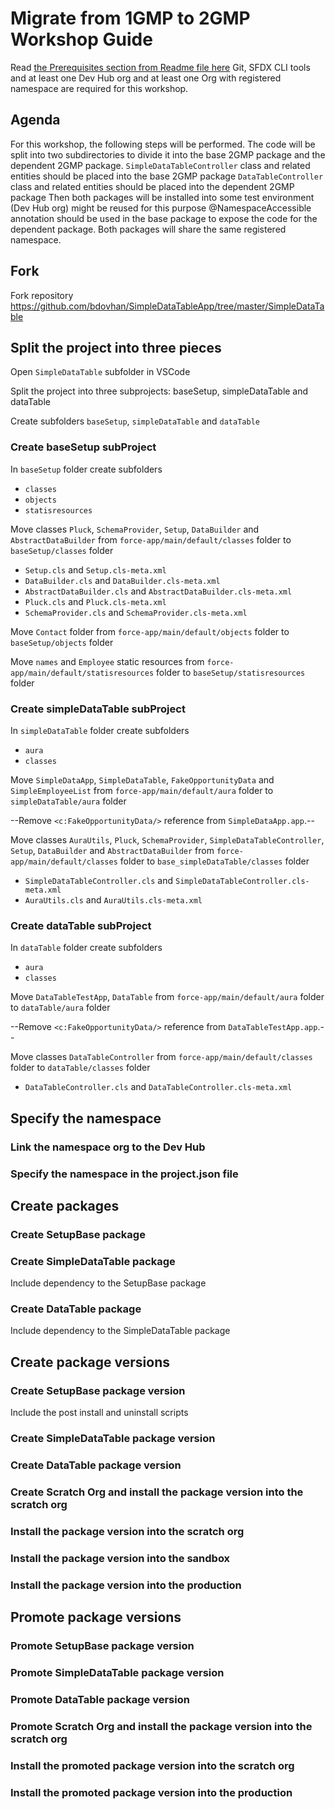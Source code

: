 # Migrate from 1GMP to 2GMP Workshop Guide

Read [the Prerequisites section from Readme file here](../README.md)
Git, SFDX CLI tools and at least one Dev Hub org and at least one Org with registered namespace are required for this workshop.

## Agenda

For this workshop, the following steps will be performed.
The code will be split into two subdirectories to divide it into the base 2GMP package and the dependent 2GMP package.
`SimpleDataTableController` class and related entities should be placed into the base 2GMP package
`DataTableController` class and related entities should be placed into the dependent 2GMP package
Then both packages will be installed into some test environment (Dev Hub org) might be reused for this purpose
@NamespaceAccessible annotation should be used in the base package to expose the code for the dependent package.
Both packages will share the same registered namespace.

## Fork

Fork repository https://github.com/bdovhan/SimpleDataTableApp/tree/master/SimpleDataTable

## Split the project into three pieces

Open `SimpleDataTable` subfolder in VSCode

Split the project into three subprojects: baseSetup, simpleDataTable and dataTable

Create subfolders `baseSetup`, `simpleDataTable` and `dataTable`

### Create baseSetup subProject

In `baseSetup` folder create subfolders
 - `classes`
 - `objects`
 - `statisresources`

Move classes `Pluck`, `SchemaProvider`, `Setup`, `DataBuilder` and `AbstractDataBuilder` from `force-app/main/default/classes` folder to `baseSetup/classes` folder
 - `Setup.cls` and `Setup.cls-meta.xml`
 - `DataBuilder.cls` and `DataBuilder.cls-meta.xml` 
 - `AbstractDataBuilder.cls` and `AbstractDataBuilder.cls-meta.xml`  
 - `Pluck.cls` and `Pluck.cls-meta.xml` 
 - `SchemaProvider.cls` and `SchemaProvider.cls-meta.xml`   

Move `Contact` folder from `force-app/main/default/objects` folder to `baseSetup/objects` folder

Move `names` and `Employee` static resources from `force-app/main/default/statisresources` folder to `baseSetup/statisresources` folder

### Create simpleDataTable subProject

In `simpleDataTable` folder create subfolders
 - `aura`
 - `classes`
 
Move `SimpleDataApp`, `SimpleDataTable`, `FakeOpportunityData` and `SimpleEmployeeList` from `force-app/main/default/aura` folder to `simpleDataTable/aura` folder

--Remove `<c:FakeOpportunityData/>` reference from `SimpleDataApp.app`.--

Move classes `AuraUtils`, `Pluck`, `SchemaProvider`, `SimpleDataTableController`, `Setup`, `DataBuilder` and `AbstractDataBuilder` from `force-app/main/default/classes` folder to `base_simpleDataTable/classes` folder
 - `SimpleDataTableController.cls` and `SimpleDataTableController.cls-meta.xml`
 - `AuraUtils.cls` and `AuraUtils.cls-meta.xml`

### Create dataTable subProject

In `dataTable` folder create subfolders
 - `aura`
 - `classes`
 
Move `DataTableTestApp`, `DataTable` from `force-app/main/default/aura` folder to `dataTable/aura` folder

--Remove `<c:FakeOpportunityData/>` reference from `DataTableTestApp.app`.--

Move classes `DataTableController` from `force-app/main/default/classes` folder to `dataTable/classes` folder
 - `DataTableController.cls` and `DataTableController.cls-meta.xml`
  
## Specify the namespace

### Link the namespace org to the Dev Hub

### Specify the namespace in the project.json file

## Create packages

### Create SetupBase package

### Create SimpleDataTable package

Include dependency to the SetupBase package 

### Create DataTable package

Include dependency to the SimpleDataTable package 

## Create package versions

### Create SetupBase package version

Include the post install and uninstall scripts

### Create SimpleDataTable package version

### Create DataTable package version

### Create Scratch Org and install the package version into the scratch org 

### Install the package version into the scratch org 

### Install the package version into the sandbox

### Install the package version into the production

## Promote package versions

### Promote SetupBase package version

### Promote SimpleDataTable package version

### Promote DataTable package version

### Promote Scratch Org and install the package version into the scratch org 

### Install the promoted package version into the scratch org 

### Install the promoted package version into the production


